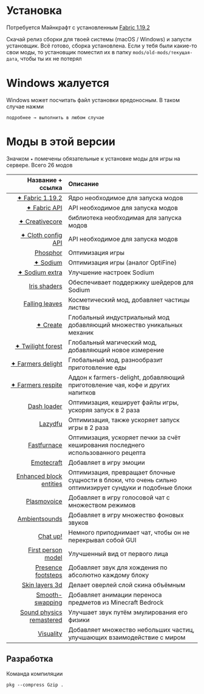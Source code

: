 Установка
===========

Потребуется Майнкрафт с установленным [Fabric 1.19.2](https://fabricmc.net/use/installer/)

Скачай релиз сборки для твоей системы (macOS / Windows) и запусти установщик. Всё готово, сборка установлена. Если у тебя были какие-то свои моды, то установщик поместил их в папку `mods/old-mods/текущая-дата`, чтобы ты их не потерял


Windows жалуется
===========

Windows может посчитать файл установки вредоносным. В таком случае нажми
```
подробнее → выполнить в любом случае
```

Моды в этой версии
===========

Значком `✦` помечены обязательные к установке моды для игры на сервере. Всего 26 модов

| Название + ссылка  | Описание  |
|-------------:|:---------------|
| [✦ Fabric 1.19.2](https://fabricmc.net/use/installer/)| Ядро необходимое для запуска модов|
| [✦ Fabric API](https://www.curseforge.com/minecraft/mc-mods/fabric-api)| API необходимое для запуска модов|
| [✦ Creativecore](https://www.curseforge.com/minecraft/mc-mods/creativecore)| библиотека необходимая для запуска модов|
| [✦ Cloth config API](https://www.curseforge.com/minecraft/mc-mods/cloth-config)| API необходимое для запуска модов|
| [Phosphor](https://www.curseforge.com/minecraft/mc-mods/phosphor)| Оптимизация игры|
| [✦ Sodium](https://www.curseforge.com/minecraft/mc-mods/sodium)| Оптимизация игры (аналог OptiFine)|
| [✦ Sodium extra](https://www.curseforge.com/minecraft/mc-mods/sodium-extra)| Улучшение настроек Sodium|
| [Iris shaders](https://www.curseforge.com/minecraft/mc-mods/irisshaders)| Обеспечивает поддержику шейдеров для Sodium|
| [Falling leaves](https://www.curseforge.com/minecraft/mc-mods/falling-leaves-fabric)| Косметический мод, добавляет частицы листвы|
| [✦ Сreate](https://www.curseforge.com/minecraft/mc-mods/create-fabric)| Глобальный индустриальный мод добавляющий множество уникальных механик|
| [✦ Twilight forest](https://www.curseforge.com/minecraft/mc-mods/the-twilight-forest)| Глобальный магический мод, добавляющий новое измерение|
| [✦ Farmers delight](https://www.curseforge.com/minecraft/mc-mods/farmers-delight-fabric)| Глобальный мод, разнообразит приготовление еды|
| [✦ Farmers respite](https://www.curseforge.com/minecraft/mc-mods/farmers-respite)| Аддон к farmers-delight, добавляющий приготовление чая, кофе и других напитков |
| [Dash loader](https://www.curseforge.com/minecraft/mc-mods/dashloader)| Оптимизация, кеширует файлы игры, ускоряя запуск в 2 раза |
| [Lazydfu](https://www.curseforge.com/minecraft/mc-mods/lazydfu)| Оптимизация, также ускоряет запуск игры в 2 раза |
| [Fastfurnace](https://www.curseforge.com/minecraft/mc-mods/fast-furnace-for-fabric)| Оптимизация, ускоряет печки за счёт кеширования последнего использованного рецепта|
| [Emotecraft](https://www.curseforge.com/minecraft/mc-mods/emotecraft)| Добавляет в игру эмоции|
| [Enhanced block entities](https://www.curseforge.com/minecraft/mc-mods/enhanced-block-entities)| Оптимизация, превращает блочные сущности в блоки, что очень сильно оптимизирует сундуки и подобные блоки|
| [Plasmovoice](https://www.curseforge.com/minecraft/mc-mods/plasmo-voice)| Добавляет в игру голосовой чат с множеством режимов|
| [Ambientsounds](https://www.curseforge.com/minecraft/mc-mods/ambientsounds)| Добавляет в игру множество фоновых звуков|
| [Chat up!](https://www.curseforge.com/minecraft/mc-mods/chat-up)| Немного приподнимает чат, чтобы он не перекрывал собой GUI|
| [First person model](https://www.curseforge.com/minecraft/mc-mods/first-person-model)| Улучшенный вид от первого лица|
| [Presence footsteps](https://www.curseforge.com/minecraft/mc-mods/presence-footsteps)| Добавляет звук для хождения по абсолютно каждому блоку|
| [Skin layers 3d](https://www.curseforge.com/minecraft/mc-mods/skin-layers-3d)| Делает оверлей слой скина объёмным|
| [Smooth-swapping](https://www.curseforge.com/minecraft/mc-mods/smooth-swapping)| Добавляет анимации переноса предметов из Minecraft Bedrock|
| [Sound physics remastered](https://www.curseforge.com/minecraft/mc-mods/sound-physics-remastered)| Улучшает звук путём эмулирования его физики|
| [Visuality](https://www.curseforge.com/minecraft/mc-mods/visuality)| Добавляет множество небольших частиц, улучшающих взаимодействие с миром|


Разработка
-----------

Команда компиляции
```
pkg --compress Gzip .
```
